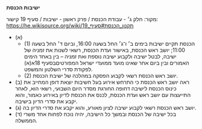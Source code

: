 **ישיבות הכנסת**

מקור: חלק ג׳ - עבודת הכנסת / פרק ראשון - ישיבות / סעיף 19
קישור: https://he.wikisource.org/wiki/תקנון_הכנסת#סעיף_19

 * (א) 
   * (1) הכנסת תקיים ישיבות בימים ב׳ ו־ג׳ החל בשעה 16:00, וביום ד׳ החל בשעה 11:00; יושב ראש הכנסת, באישור ועדת הכנסת, רשאי לשנות את זמניה של ישיבה, לבטל ישיבה ולקבוע ישיבה נוספת ואת זמניה – בין באחד הימים האמורים ובין ביום אחר שאינו מועד ממועדי ישראל המפורטיםבסעיף 18א(א) לפקודת סדרי השלטון והמשפט.
   * (2) יושב ראש הכנסת רשאי לקבוע הפסקה במהלכה של ישיבת הכנסת.
 * (ב) ראה יושב ראש הכנסת כי התרחש אירוע בעל חשיבות יוצאת דופן המחייב את כינוס הכנסת לישיבה דחופה החורגת מסדר היום השבועי, רשאי הוא, לאחר התייעצות עם יושב ראש ועדת הכנסת, לכנס את הכנסת לדיון באירוע כאמור, והוא יקבע את סדרי הדיון בישיבה.
 * (ג) יושב ראש הכנסת רשאי לקבוע ישיבה לציון מאורע, והוא יקבע את סדרי הדיון בה.
 * (ד) בכל ישיבה של הכנסת ובמשך כל הישיבה, יהיה נוכח לפחות אחד משרי הממשלה.